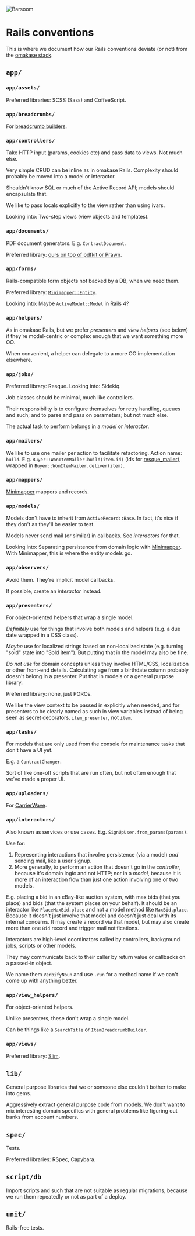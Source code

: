 ![Barsoom](http://barsoom.se/barsoom.png)

# Rails conventions

This is where we document how our Rails conventions deviate (or not) from the [omakase stack](http://david.heinemeierhansson.com/2012/rails-is-omakase.html).

## `app/`

### `app/assets/`

Preferred libraries: SCSS (Sass) and CoffeeScript.

### `app/breadcrumbs/`

For [breadcrumb builders](https://github.com/barsoom/devbook/tree/master/libs#breadcrumbs).

### `app/controllers/`

Take HTTP input (params, cookies etc) and pass data to views. Not much else.

Very simple CRUD can be inline as in omakase Rails.
Complexity should probably be moved into a model or interactor.

Shouldn't know SQL or much of the Active Record API; models should encapsulate that.

We like to pass locals explicitly to the view rather than using ivars.

Looking into: Two-step views (view objects and templates).

### `app/documents/`

PDF document generators. E.g. `ContractDocument`.

Preferred library: [ours on top of pdfkit or Prawn](https://github.com/barsoom/devbook/tree/master/libs#pdf-generation).

### `app/forms/`

Rails-compatible form objects not backed by a DB, when we need them.

Preferred library: [`Minimapper::Entity`](https://github.com/joakimk/minimapper).

Looking into: Maybe `ActiveModel::Model` in Rails 4?

### `app/helpers/`

As in omakase Rails, but we prefer *presenters* and *view helpers* (see below) if they're model-centric or complex enough that we want something more OO.

When convenient, a helper can delegate to a more OO implementation elsewhere.

### `app/jobs/`

Preferred library: Resque. Looking into: Sidekiq.

Job classes should be minimal, much like controllers.

Their responsibility is to configure themselves for retry handling, queues and such; and to parse and pass on parameters; but not much else.

The actual task to perform belongs in a *model* or *interactor*.

### `app/mailers/`

We like to use one mailer per action to facilitate refactoring. Action name: `build`. E.g. `Buyer::WonItemMailer.build(item.id)` (ids for [resque\_mailer](https://github.com/barsoom/resque_mailer_with_retries)), wrapped in `Buyer::WonItemMailer.deliver(item)`.

### `app/mappers/`

[Minimapper](https://github.com/joakimk/minimapper) mappers and records.

### `app/models/`

Models don't have to inherit from `ActiveRecord::Base`. In fact, it's nice if they don't as they'll be easier to test.

Models never send mail (or similar) in callbacks. See *interactors* for that.

Looking into: Separating persistence from domain logic with [Minimapper](https://github.com/joakimk/minimapper). With Minimapper, this is where the entity models go.

### `app/observers/`

Avoid them. They're implicit model callbacks.

If possible, create an *interactor* instead.

### `app/presenters/`

For object-oriented helpers that wrap a single model.

*Definitely* use for things that involve both models and helpers (e.g. a due date wrapped in a CSS class).

*Maybe* use for localized strings based on non-localized state (e.g. turning "sold" state into "Sold item"). But putting that in the model may also be fine.

*Do not use* for domain concepts unless they involve HTML/CSS, localization or other front-end details. Calculating age from a birthdate column probably doesn't belong in a presenter. Put that in models or a general purpose library.

Preferred library: none, just POROs.

We like the view context to be passed in explicitly when needed, and for presenters to be clearly named as such in view variables instead of being seen as secret decorators. `item_presenter`, not `item`.

### `app/tasks/`

For models that are only used from the console for maintenance tasks that don't have a UI yet.

E.g. a `ContractChanger`.

Sort of like one-off scripts that are run often, but not often enough that we've made a proper UI.

### `app/uploaders/`

For [CarrierWave](https://github.com/jnicklas/carrierwave).

### `app/interactors/`

Also known as services or use cases. E.g. `SignUpUser.from_params(params)`.

Use for:

1. Representing interactions that involve persistence (via a model) *and* sending mail, like a user signup.
2. More generally, to perform an action that doesn't go in the *controller*, because it's domain logic and not HTTP; nor in a *model*, because it is more of an interaction flow than just one action involving one or two models.

E.g. placing a bid in an eBay-like auction system, with max bids (that you place) and bids (that the system places on your behalf). It should be an interactor like `PlaceMaxBid.place` and not a model method like `MaxBid.place`. Because it doesn't just involve that model and doesn't just deal with its internal concerns. It may create a record via that model, but may also create more than one `Bid` record and trigger mail notifications.

Interactors are high-level coordinators called by controllers, background jobs, scripts or other models.

They may communicate back to their caller by return value or callbacks on a passed-in object.

We name them `VerbifyNoun` and use `.run` for a method name if we can't come up with anything better.

### `app/view_helpers/`

For object-oriented helpers.

Unlike presenters, these don't wrap a single model.

Can be things like a `SearchTitle` or `ItemBreadcrumbBuilder`.

### `app/views/`

Preferred library: [Slim](http://slim-lang.com/).

## `lib/`

General purpose libraries that we or someone else couldn't bother to make into gems.

Aggressively extract general purpose code from models. We don't want to mix interesting domain specifics with general problems like figuring out banks from account numbers.

## `spec/`

Tests.

Preferred libraries: RSpec, Capybara.

## `script/db`

Import scripts and such that are not suitable as regular migrations, because we run them repeatedly or not as part of a deploy.

## `unit/`

Rails-free tests.
